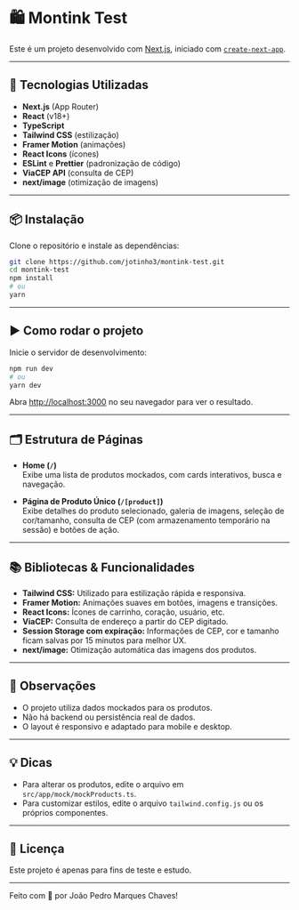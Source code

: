 # 🛍️ Montink Test

Este é um projeto desenvolvido com [Next.js](https://nextjs.org), iniciado com [`create-next-app`](https://nextjs.org/docs/app/api-reference/cli/create-next-app).

---

## 🚀 Tecnologias Utilizadas

- **Next.js** (App Router)
- **React** (v18+)
- **TypeScript**
- **Tailwind CSS** (estilização)
- **Framer Motion** (animações)
- **React Icons** (ícones)
- **ESLint** e **Prettier** (padronização de código)
- **ViaCEP API** (consulta de CEP)
- **next/image** (otimização de imagens)

---

## 📦 Instalação

Clone o repositório e instale as dependências:

```bash
git clone https://github.com/jotinho3/montink-test.git
cd montink-test
npm install
# ou
yarn
```

---

## ▶️ Como rodar o projeto

Inicie o servidor de desenvolvimento:

```bash
npm run dev
# ou
yarn dev
```

Abra [http://localhost:3000](http://localhost:3000) no seu navegador para ver o resultado.

---

## 🗂️ Estrutura de Páginas

- **Home (`/`)**  
  Exibe uma lista de produtos mockados, com cards interativos, busca e navegação.

- **Página de Produto Único (`/[product]`)**  
  Exibe detalhes do produto selecionado, galeria de imagens, seleção de cor/tamanho, consulta de CEP (com armazenamento temporário na sessão) e botões de ação.

---

## 📚 Bibliotecas & Funcionalidades

- **Tailwind CSS:** Utilizado para estilização rápida e responsiva.
- **Framer Motion:** Animações suaves em botões, imagens e transições.
- **React Icons:** Ícones de carrinho, coração, usuário, etc.
- **ViaCEP:** Consulta de endereço a partir do CEP digitado.
- **Session Storage com expiração:** Informações de CEP, cor e tamanho ficam salvas por 15 minutos para melhor UX.
- **next/image:** Otimização automática das imagens dos produtos.

---

## 📝 Observações

- O projeto utiliza dados mockados para os produtos.
- Não há backend ou persistência real de dados.
- O layout é responsivo e adaptado para mobile e desktop.

---

## 💡 Dicas

- Para alterar os produtos, edite o arquivo em `src/app/mock/mockProducts.ts`.
- Para customizar estilos, edite o arquivo `tailwind.config.js` ou os próprios componentes.

---

## 📄 Licença

Este projeto é apenas para fins de teste e estudo.

---

Feito com 💙 por João Pedro Marques Chaves!